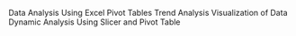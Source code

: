Data Analysis Using Excel
Pivot Tables
Trend Analysis
Visualization of Data
Dynamic Analysis Using Slicer and Pivot Table
